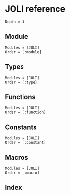 # JOLI reference

```@contents
Depth = 3
```

## Module

```@autodocs
Modules = [JOLI]
Order = [:module]
```

## Types

```@autodocs
Modules = [JOLI]
Order = [:type]
```

## Functions

```@autodocs
Modules = [JOLI]
Order = [:function]
```

## Constants

```@autodocs
Modules = [JOLI]
Order = [:constant]
```

## Macros

```@autodocs
Modules = [JOLI]
Order = [:macro]
```

## Index

```@index
```
